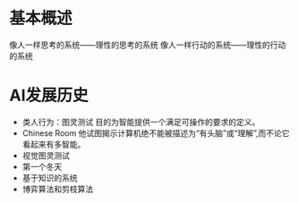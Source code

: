 # 基本概述
像人一样思考的系统——理性的思考的系统
像人一样行动的系统——理性的行动的系统


# AI发展历史
- 类人行为：图灵测试
目的为智能提供一个满足可操作的要求的定义。
- Chinese Room
他试图揭示计算机绝不能被描述为“有头脑”或“理解”,而不论它看起来有多智能。
- 视觉图灵测试
- 第一个冬天
- 基于知识的系统
- 博弈算法和剪枝算法